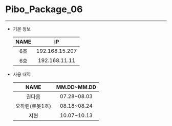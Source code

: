 # Pibo_Package_06
---

* 기본 정보

    |NAME|IP|
    |:---:|:---:|
    |6호|192.168.15.207|
    |6호|192.168.11.11|



* 사용 내역

    |NAME|MM.DD~MM.DD|
    |:---:|:---:|
    |권다옴|07.28~08.03|
    |오하린(로봇1호)|08.18~08.24|
    |지현|10.07~10.13|


    
